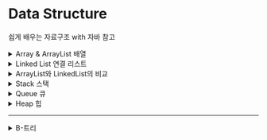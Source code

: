 # Data Structure
쉽게 배우는 자료구조 with 자바 참고

<details>
<summary>Array & ArrayList 배열</summary>
<div markdown="1">

# Array & ArrayList 배열

- 같은 종류의 데이터를 저장하기 위한 자료구조

index로 배열의 요소 참조 가능

크기가 고정 → overflow 위험

직관적으로 간단함

추가/제거 시 shift 필요

![Untitled](/img/array1.png)

## 삽입

```java
public void add(int index, E x) {
		if (this.numItems >= item.length || index < 0 || index > this.numItems) {
			// 에러 처리
		} else {
			for (int i = this.numItems - 1; i >= index; i--) {
				item[i + 1] = item[i]; // index에 값을 삽입하기 위해 오른쪽으로 한 칸씩 shift
			}
			item[index] = x;
			this.numItems++;
		}
	}
```

## 제거

```java
public E remove(int index) {
		if (isEmpty() || index > 0 || index > numItems - 1) {
			// 에러처리
			return null;
		} else {
			E tmp = item[index];
			for (int i = index; i < this.numItems; i++) {
				item[i] = item[i + 1]; // 한 칸씩 왼쪽으로 shift
			}
			numItems--;
			return tmp;
		}
	}
```

## get / set

```java
public E get(int index) {
		if (index >= 0 && index <= this.numItems - 1) {
			return item[index];
		} else {
			return null;
		}
	}

	public void set(int index, E x) {
		if (index >= 0 && index <= this.numItems - 1) {
			item[index] = x;
		}
	}
```

## indexOf

```java
public int indexOf(E x) {
		for (int i = 0; i < this.numItems; i++) {
			if (((Comparable) item[i]).compareTo(x) == 0)
				return i;
		}
		return -1;
	}
```

</div>
</details>

<details>
<summary>Linked List 연결 리스트 </summary>
<div markdown="1">

# Linked List 연결 리스트

삽입/제거 시 shift 필요 X

값을 찾을 때, 앞에서부터 순차적으로 탐색

![Untitled](img/linkedlist1.png)

- 기본 구조

```java
class Node<E> {
	public E item;
	public Node<E> next;

	public Node(E item) {
		this.item = item;
		this.next = null;
	}

	public Node(E item, Node<E> next) {

		this.item = item;
		this.next = next;
	}

}

public class MyLinkedList<E> {
	private Node<E> head;
	private int numItems;

	public MyLinkedList() {
		this.head = new Node(null);
		this.numItems = 0;
	}
}
```

## 삽입

![Untitled](img/linkedlist2.png)

이전의 Node가 가리키고 있던 next가 삽입 노드를 가리키게 하고, 삽입 노드의 next가 기존의 next값을 가리키게 만든다.

```java
public void add(int index, E item) {
		Node<E> curr = this.head;
		for (int i = 0; i < index; i++) {
			curr = curr.next; // 삽입 index의 바로 전 값 찾기
		}

		Node<E> newNode = new Node<E>(item, curr.next);
		curr.next = newNode;
		numItems++;

	}
```

## **삭제**

![Untitled](img/linkedlist3.png)

삭제할 Node의 이전 Node가 가리키고 있던 값을 삭제 Node의 next가 가리키고 있던 값으로 옮겨준다.

```java
public void remove(int index) {
		Node<E> curr = this.head;
		for (int i = 0; i < index; i++) {
			curr = curr.next; // 삭제할 값의 바로 전 값 찾기
		}
		curr.next = curr.next.next; // 삭제할 노드의 전 노드가, 삭제할 노드의 다음 노드를 가리키게 함
		numItems--;
	}
// 에러 처리 필요
```

</div>
</details>

<details>
<summary>ArrayList와 LinkedList의 비교 </summary>
<div markdown="1">


# ArrayList와 LinkedList의 비교

|  | ArrayList | LinkedList |
| --- | --- | --- |
| 크기 | 고정=정적 | 변동=동적 |
| 공간의 연속성 | O | X |
| 정렬 | 빠름 | 느림 |
| 접근(k번째 원소) | index로 즉시 접근→빠름 Θ(1) | 시작 노드부터 접근 → 느림 Θ(k) |
| 원소 하나당 필요한 공간 | 적음 | 큼 (링크를 위한 공간 필요) |
| 공간 낭비 | 충분한 크기로 선언 → 낭비O | 낭비X |
| 검색 | Θ(n) (크기 순 정렬시 Θ(log n) | Θ(n) |
| 추가/삭제 | 느림 | 빠름 |

</div>
</details>

<details>
<summary>Stack 스택 </summary>
<div markdown="1">

# Stack 스택

물건을 쌓아 올리듯 자료를 쌓아 올린 형태의 자료구조

Last in First out: 마지막에 삽입한 자료를 가장 먼저 꺼냄

선형구조(자료 간의 관계가 1대 1의 관계)

맨 위의 원소만 접근 가능(top)

![Untitled](img/stack1.png)

응용: 문자열 뒤집기, postfix 계산

### 메소드

push: 스택에 값을 추가

pop: 스택의 마지막 값을 삭제하고 반환

peek: 스택의 마지막 값을 반환(삭제x)

isEmpty: 스택이 비어있는지 확인

## push, pop

배열 스택을 이용

```java
package myds;

public class MyArrayStack {
	private static int[] stack = new int[100];
	private static int topIndex = -1;;

	public static void main(String[] args) {

	}

	public boolean isFull() {
		return topIndex == stack.length - 1;

	}

	public boolean isEmpty() {
		return topIndex == -1;
	}

	public void push(int item) {
		if (isFull()) {
			System.out.println("가득 참");
			return;
		}
		stack[++topIndex] = item;
	}

	public int pop() {
		if (isEmpty()) {
			System.out.println("비어있음");
			return -999;
		}

		int popItem = stack[topIndex--];
		return popItem;
	}

}
```

### 활용1. 괄호 검사

### 활용2. 계산기

1. 중위 표현식 → 후위 표현식
2. 후위 표현식을 계산
3. 
</div>
</details>

<details>
<summary>Queue 큐 </summary>
<div markdown="1">

# Queue 큐

First in First out (스택과 비교)

줄 서기

### 메소드

add, remove, element: 예외 발생

offer, poll, peek: 값을 반환

![Untitled](img/queue1.png)

front: 맨 먼저 큐에 들어온 원소, tail: 맨 나중에 큐에 들어온 원소

### 구현

원형 큐

선형 큐는 자료가 삭제될 때마다 front의 위치를 바꿔야 함 → 비효율적

원형큐는 배열을 원형의 형태로 생각하며 front와 rear의 상대적 위치로 큐의 상태를 파악

맨 처음 index에는 값을 담지 않기로 정함! (full과 empty의 차이를 구분하기 위해서)

```java
package myds;

public class MyArrayQueue<E> {
	// 원형 배열 이용
	private int size = 10;
	private E[] queue;
	private int front;
	private int tail;

	public boolean isEmpty() {
		return front == tail;
	}

	public boolean isFull() {
		return front == (tail + 1) % size;
	}
```

## 삽입


![Untitled](img/queue2.png)

tail 뒤에 새로운 원소 삽입

```java
// 삽입은 tail에
	public void enqueue(E item) {
		if (isFull()) {
			return;
		} else {
			this.tail = (tail + 1) % this.queue.length;
			queue[tail] = item;
		}

	}
```

## 삭제

![Untitled](img/queue3.png)

맨 앞의 원소 삭제 → 어떤 원소를 삭제할지 묻지 않아도 됨

```java
// 삭제는 front부터
	public E dequeue() {
		if (isEmpty()) {
			return null;
		}

		E queueFront = queue[front];
		front = (front + 1) % this.queue.length;

		return queueFront;
	}
```


</div>
</details>

<details>
<summary>Heap 힙 </summary>
<div markdown="1">


# Heap 힙

## 우선순위 큐

우선순위를 가진 원소를 삽입할 수 있고, 우선순위가 가장 큰 원소를 빼내줄 수 있는 자료구조

## 힙

대표적인 우선순위 큐, 완전 이진 트리(Complete Binary Tree) 구조 사용

포화 이진 트리(Full Binary Tree): 루트부터 시작해 모든 노드가 정확히 자식 노드를 2개씩 가지면서 꽉 채워진 트리, 노드의 총 수는 $2^k$-1개

완전 이진 트리(Complete Binary Tree)


![Untitled](/img/heap1.png)

## 힙의 조건

1. 완전 이진 트리
2. 힙 특성: 모든 노드는 값을 갖고, 자식 노드(들) 값보다 크거나 같다. (최대 힙)

## 힙 배열

![Untitled](/img/heap2.png)
![Untitled](/img/heap3.png)

루트 노드부터 순서대로 배열에 담아 관리

## 삽입

A[8]에 원소 8 삽입

1. 배열의 맨 끝에 8을 삽입

![Untitled](/img/heap4.png)

1. 8을 자신의 부모 3과 비교 → 8이 더 크므로 자리 교환

![Untitled](/img/heap5.png)

1. 다시 자신의 부모 7과 비교 → 8이 더 크므로 자리 교환

![Untitled](/img/heap6.png)

1. 자신의 부모 9와 비교 → 9가 더 크므로 자리 확정
- **스며오르기(percolateUp) → 힙 성질을 충족하도록 자리를 교환하는 작업**

```java
public void insert(E newItem) {
		// A[0...n-1]에 newItem을 추가
		heap[numItems] = newItem;
		percolateUp(numItems);
		numItems++;

	}

	public void percolateUp(int i) {
		int parentIdx = (i - 1) / 2;
		if (parentIdx >= 0 && ((Comparable<E>) heap[parentIdx]).compareTo(heap[i]) < 0) {
			E tmp = heap[i];
			heap[i] = heap[parentIdx];
			heap[parentIdx] = tmp;
			percolateUp(parentIdx);
		} 

	}
```

## 삭제

힙은 우선순위 큐이므로, 가장 우선순위가 큰 (최대힙에서는 값이 제일 큰) 원소 A[0]가 삭제됨

그러나 바로 A[0]을 삭제하면 힙의 모양이 깨지기 때문에, A[n-1]와 A[0]을 바꿔준 후 A[n-1]을 삭제하고, 다시 힙의 성질을 충족할 수 있도록 원소를 교환하는 과정을 반복한다.

이 과정을 **percolateDown**이라고 한다. 

percolateDown은 percolateUp과 유사하게, 자신의 자식 노드들 중 큰 값과 자신을 비교하며, 자식 노드가 더 클 경우 자리를 바꾸는 것이다. 이 과정은 리프 노드에 이를 때까지 계속된다.

1. A[n-1]과 A[0]을 교환
2. percolateDown()

---

```java
public E deleteMax() {
		E max = heap[0];
		heap[0] = heap[this.numItems - 1]; // 자리 교환
		this.numItems--; // max값은 배열에서 제외됨
		percolateDown(this.numItems);
		return max;
	}

	public void percolateDown(int i) {
		int child = 2 * i + 1;
		int rightChild = 2 * i + 2;
		if (child <= this.numItems - 1) {
			if (((Comparable<E>) heap[child]).compareTo(heap[rightChild]) < 0)
				child = rightChild; // 더 큰 값을 child로 지정
			if (((Comparable<E>) heap[i]).compareTo(heap[child]) < 0) {
				E tmp = heap[i];
				heap[i] = heap[child];
				heap[child] = tmp;
				percolateDown(child);
			}

		}
	}
```

## 힙 생성

리프노드가 아닌 노드부터 루트노드까지 힙 조건을 만족하도록 수정함(percolateDown)

최초의 리프노드가 아닌 노드: 맨 마지막 노드의 부모 노드 → 마지막 index가 k라면 (k-1)/2

```java
public void buildHeap() {
		if (this.numItems >= 2) {
			for (int i = (numItems - 2) / 2; i >= 0; i--)
				percolateDown(i);
		}
	}
```

## 힙 수행시간

`buildHeap()`: Θ(n)

`insert()`: O(log n) - 한 번의 percolateUp (트리의 높이)

`deleteMax()`: O(log n) - 한 번의 percolateDown

</div>
</details>

---

<details>
<summary>B-트리</summary>
<div markdown="1">

# B-트리

내장 색인: 메모리에 올려서 사용 (이진 검색 트리)

외장 색인: 메인 메모리 외부에 놓고 사용하는 색인 (B-트리)

색인의 규모가 클 경우 or 메인 메모리가 충분하지 않을 때 디스크에 두고 사용

디스크 접근 시간으로 인한 비효율을 최대한 줄여야 함

- **B-트리: 디스크 환경에서 사용하기 적합한 외장 다진 검색 트리**

**최대 *M*개의 자식**을 가질 수 있는 B트리=*M*차 B트리

![Untitled](/img/btree1.png)

$key_{i-1} < T_i < key_i$

## 성질

1. 루트를 제외한 모든 노드는 $\frac k 2$ ~k개의 키를 갖는다. 
    a. k: 한 블록이 수용할 수 있는 최대 키의 개수
    b. 예외: 루트 노드는 적어도 2개 이상의 자식을 가짐
2. 모든 리프 노드는 같은 깊이를 가진다.
3. 노드의 자료수가 N이면, 자식 수는 N+1이어야 함
    a. 노드의 자료수(key)가 3개라면, 그 노드의 자식 수는 4개
        
        $key_1, key_2, key_3$
        
        $node_1 < key_1$
        
        $key_1 < node_2 < key_2$
        
        $key_2 < node_3 < key_3$
        
        $node_4 > key_3$
        
4. 각 노드의 자료는 정렬된 상태여야함
5. 입력 자료는 중복 될 수 없음

![81DE1DD8-84D1-4BF1-819F-18C5076644E5.jpeg](/img/btree2.jpeg)

## 알고리즘

### 검색

기본적으로 이진 검색 트리의 검색과 같음

1. 노드의 여러 키 중 검색 키와 일치하는 것이 있는지 확인
2. $key_{i-1}$ < x < $key_i$ 인 두 키 $key_{i-1}$ 과 $key_i$ 를 찾아 분기해야 할 자식 노드를 찾음
3. 자식으로 분기하고 나면 깊이만 하나 내려간 똑같은 검색 문제(다시 자식 노드를 찾음) → 재귀적 과정

### 삽입

ex) 각 노드가 최대 5개의 키를 가질 수 있다고 가정

루트 노드를 제외하고 2~5개의 키를 가져야 한다.

1. x를 삽입할 리프 노드 r을 찾는다.
2. 노드 r에 공간의 여유가 있으면 키를 삽입하고 끝낸다. (case 1)
3. 노드 r에 여유가 없으면 형제 노드에 공간의 여유가 있는지 살펴본다. 
    1. 형제 노드에 공간의 여유가 있으면 키를 하나 넘기고 끝낸다. (case 2)
        
        ![F71E7351-1E16-471D-B785-DEDDAFFA7516.jpeg](/img/btree3.jpeg))
        
    2. 형제 노드에 여유가 없으면 노드를 2개로 분리한다. 분리 작업은 부모 노드로 키를 하나 넘기는 작업을 포함한다. (case 3)
        
        ![61DF2746-7FA3-4F2E-B0FA-DE347E6B84A6.jpeg](/img/btree4.jpeg)
        

### 삭제

1. x를 키로 갖고 있는 노드를 찾는다.
2. 리프노드인지 아닌지 확인
    1. 리프노드라면 바로 삭제 (case 1)
        
        ![30404C10-87A5-413C-8556-BA00CCE9CB0E.jpeg](/img/btree5.jpeg)
        
    2. 리프노드가 아니라면 x의 직후 원소 r과 x를 교환한 후, 리프 노드 x 제거 (case 2)
        
        ![7731022E-111F-4D4F-A047-137FFD2B2626.jpeg](/img/btree6.jpeg)
        
3. x를 제거한 후 노드에 언더플로우가 발생하면 해소한다. (case 3)

![8D6CA31D-7CC6-4469-AD8C-59592B26DBBE.jpeg](/img/btree7.jpeg)

### 작업 성능

d진 검색 트리가 균형을 잘 맞추면 높이가 $log_dn$ 에 근접

B-트리에서 임의의 노드가 최대 d개의 자식을 가질 수 있다면, 최소한 $\frac {d-1} 2$+1개에서 $\frac d 2$개의 자식을 가져야 함

→ 높이는 $O(log n)$

- 작업 수행시간은 디스크 접근 횟수를 기준으로 함

**검색**

$O(log n)$ (높이)

**삽입**

실패하는 검색을 한 번 수행 $O(log n)$

오버플로우가 최대한 발생하더라도 높이에 비례하는 시간 $O(log n)$ 

→ $O(log n)$

**삭제**

삭제 원소 검색 + 직후 원소를 찾는 작업 $O(log n)$

언더플로우 최대 $O(log n)$

→ $O(log n)$

→ 두 작업 모두 이진 검색 트리에 비해 빠름

</div>
</details>